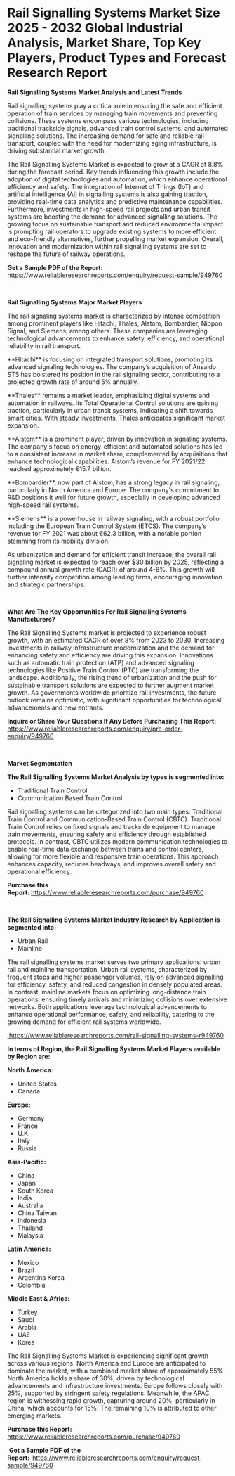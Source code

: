 <p><h1>Rail Signalling Systems Market Size 2025 - 2032 Global Industrial Analysis, Market Share, Top Key Players, Product Types and Forecast Research Report</h1></p><p><strong>Rail Signalling Systems Market Analysis and Latest Trends</strong></p>
<p><p>Rail signalling systems play a critical role in ensuring the safe and efficient operation of train services by managing train movements and preventing collisions. These systems encompass various technologies, including traditional trackside signals, advanced train control systems, and automated signalling solutions. The increasing demand for safe and reliable rail transport, coupled with the need for modernizing aging infrastructure, is driving substantial market growth.</p><p>The Rail Signalling Systems Market is expected to grow at a CAGR of 8.8% during the forecast period. Key trends influencing this growth include the adoption of digital technologies and automation, which enhance operational efficiency and safety. The integration of Internet of Things (IoT) and artificial intelligence (AI) in signalling systems is also gaining traction, providing real-time data analytics and predictive maintenance capabilities. Furthermore, investments in high-speed rail projects and urban transit systems are boosting the demand for advanced signalling solutions. The growing focus on sustainable transport and reduced environmental impact is prompting rail operators to upgrade existing systems to more efficient and eco-friendly alternatives, further propelling market expansion. Overall, innovation and modernization within rail signalling systems are set to reshape the future of railway operations.</p></p>
<p><strong>Get a Sample PDF of the Report:&nbsp;</strong> <a href="https://www.reliableresearchreports.com/enquiry/request-sample/949760?utm_campaign=3514&utm_medium=2&utm_source=Github&utm_content=ia&utm_term=18042025&utm_id=rail-signalling-systems">https://www.reliableresearchreports.com/enquiry/request-sample/949760</a></p>
<p>&nbsp;</p>
<p><strong>Rail Signalling Systems Major Market Players</strong></p>
<p><p>The rail signaling systems market is characterized by intense competition among prominent players like Hitachi, Thales, Alstom, Bombardier, Nippon Signal, and Siemens, among others. These companies are leveraging technological advancements to enhance safety, efficiency, and operational reliability in rail transport.</p><p>**Hitachi** is focusing on integrated transport solutions, promoting its advanced signaling technologies. The company’s acquisition of Ansaldo STS has bolstered its position in the rail signaling sector, contributing to a projected growth rate of around 5% annually. </p><p>**Thales** remains a market leader, emphasizing digital systems and automation in railways. Its Total Operational Control solutions are gaining traction, particularly in urban transit systems, indicating a shift towards smart cities. With steady investments, Thales anticipates significant market expansion.</p><p>**Alstom** is a prominent player, driven by innovation in signaling systems. The company's focus on energy-efficient and automated solutions has led to a consistent increase in market share, complemented by acquisitions that enhance technological capabilities. Alstom’s revenue for FY 2021/22 reached approximately €15.7 billion.</p><p>**Bombardier**, now part of Alstom, has a strong legacy in rail signaling, particularly in North America and Europe. The company's commitment to R&D positions it well for future growth, especially in developing advanced high-speed rail systems.</p><p>**Siemens** is a powerhouse in railway signaling, with a robust portfolio including the European Train Control System (ETCS). The company’s revenue for FY 2021 was about €62.3 billion, with a notable portion stemming from its mobility division.</p><p>As urbanization and demand for efficient transit increase, the overall rail signaling market is expected to reach over $30 billion by 2025, reflecting a compound annual growth rate (CAGR) of around 4-6%. This growth will further intensify competition among leading firms, encouraging innovation and strategic partnerships.</p></p>
<p>&nbsp;</p>
<p><strong>What Are The Key Opportunities For Rail Signalling Systems Manufacturers?</strong></p>
<p><p>The Rail Signalling Systems market is projected to experience robust growth, with an estimated CAGR of over 8% from 2023 to 2030. Increasing investments in railway infrastructure modernization and the demand for enhancing safety and efficiency are driving this expansion. Innovations such as automatic train protection (ATP) and advanced signaling technologies like Positive Train Control (PTC) are transforming the landscape. Additionally, the rising trend of urbanization and the push for sustainable transport solutions are expected to further augment market growth. As governments worldwide prioritize rail investments, the future outlook remains optimistic, with significant opportunities for technological advancements and new entrants.</p></p>
<p><strong>Inquire or Share Your Questions If Any Before Purchasing This Report:</strong> <a href="https://www.reliableresearchreports.com/enquiry/pre-order-enquiry/949760?utm_campaign=3514&utm_medium=2&utm_source=Github&utm_content=ia&utm_term=18042025&utm_id=rail-signalling-systems">https://www.reliableresearchreports.com/enquiry/pre-order-enquiry/949760</a></p>
<p>&nbsp;</p>
<p><strong>Market Segmentation</strong></p>
<p><strong>The Rail Signalling Systems Market Analysis by types is segmented into:</strong></p>
<p><ul><li>Traditional Train Control</li><li>Communication Based Train Control</li></ul></p>
<p><p>Rail signalling systems can be categorized into two main types: Traditional Train Control and Communication-Based Train Control (CBTC). Traditional Train Control relies on fixed signals and trackside equipment to manage train movements, ensuring safety and efficiency through established protocols. In contrast, CBTC utilizes modern communication technologies to enable real-time data exchange between trains and control centers, allowing for more flexible and responsive train operations. This approach enhances capacity, reduces headways, and improves overall safety and operational efficiency.</p></p>
<p><strong>Purchase this Report:&nbsp;</strong><a href="https://www.reliableresearchreports.com/purchase/949760?utm_campaign=3514&utm_medium=2&utm_source=Github&utm_content=ia&utm_term=18042025&utm_id=rail-signalling-systems">https://www.reliableresearchreports.com/purchase/949760</a></p>
<p>&nbsp;</p>
<p><strong>The Rail Signalling Systems Market Industry Research by Application is segmented into:</strong></p>
<p><ul><li>Urban Rail</li><li>Mainline</li></ul></p>
<p><p>The rail signalling systems market serves two primary applications: urban rail and mainline transportation. Urban rail systems, characterized by frequent stops and higher passenger volumes, rely on advanced signalling for efficiency, safety, and reduced congestion in densely populated areas. In contrast, mainline markets focus on optimizing long-distance train operations, ensuring timely arrivals and minimizing collisions over extensive networks. Both applications leverage technological advancements to enhance operational performance, safety, and reliability, catering to the growing demand for efficient rail systems worldwide.</p></p>
<p><a href="https://www.reliableresearchreports.com/rail-signalling-systems-r949760?utm_campaign=3514&utm_medium=2&utm_source=Github&utm_content=ia&utm_term=18042025&utm_id=rail-signalling-systems">&nbsp;https://www.reliableresearchreports.com/rail-signalling-systems-r949760</a></p>
<p><strong>In terms of Region, the Rail Signalling Systems Market Players available by Region are:</strong></p>
<p>
    <p> <strong> North America: </strong>
        <ul>
            <li>United States</li>
            <li>Canada</li>
        </ul>
        </p> 
    <p> <strong> Europe: </strong>
        <ul>
            <li>Germany</li>
            <li>France</li>
            <li>U.K.</li>
            <li>Italy</li>
            <li>Russia</li>
        </ul>
        </p> 
    <p> <strong> Asia-Pacific: </strong>
        <ul>
            <li>China</li>
            <li>Japan</li>
            <li>South Korea</li>
            <li>India</li>
            <li>Australia</li>
            <li>China Taiwan</li>
            <li>Indonesia</li>
            <li>Thailand</li>
            <li>Malaysia</li>
        </ul>
        </p> 
    <p> <strong> Latin America: </strong>
        <ul>
            <li>Mexico</li>
            <li>Brazil</li>
            <li>Argentina Korea</li>
            <li>Colombia</li>
        </ul>
        </p> 
    <p> <strong> Middle East & Africa: </strong>
        <ul>
            <li>Turkey</li>
            <li>Saudi</li>
            <li>Arabia</li>
            <li>UAE</li>
            <li>Korea</li>
        </ul>
    </p>
    </p>
<p><p>The Rail Signalling Systems Market is experiencing significant growth across various regions. North America and Europe are anticipated to dominate the market, with a combined market share of approximately 55%. North America holds a share of 30%, driven by technological advancements and infrastructure investments. Europe follows closely with 25%, supported by stringent safety regulations. Meanwhile, the APAC region is witnessing rapid growth, capturing around 20%, particularly in China, which accounts for 15%. The remaining 10% is attributed to other emerging markets.</p></p>
<p><strong>Purchase this Report: </strong><a href="https://www.reliableresearchreports.com/purchase/949760?utm_campaign=3514&utm_medium=2&utm_source=Github&utm_content=ia&utm_term=18042025&utm_id=rail-signalling-systems">https://www.reliableresearchreports.com/purchase/949760</a></p>
<p>&nbsp;<strong>Get a Sample PDF of the Report:&nbsp;&nbsp;</strong><a href="https://www.reliableresearchreports.com/enquiry/request-sample/949760?utm_campaign=3514&utm_medium=2&utm_source=Github&utm_content=ia&utm_term=18042025&utm_id=rail-signalling-systems">https://www.reliableresearchreports.com/enquiry/request-sample/949760</a></p>
<p><strong></strong></p>
<p><p></p><p></p><p></p></p>